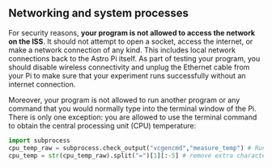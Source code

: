 ## Networking and system processes

For security reasons, **your program is not allowed to access the network on the ISS**. It should not attempt to open a socket, access the internet, or make a network connection of any kind. This includes local network connections back to the Astro Pi itself. As part of testing your program, you should disable wireless connectivity and unplug the Ethernet cable from your Pi to make sure that your experiment runs successfully without an internet connection.

Moreover, your program is not allowed to run another program or any command that you would normally type into the terminal window of the Pi. There is only one exception: you are allowed to use the terminal command to obtain the central processing unit (CPU) temperature:

```python
import subprocess
cpu_temp_raw = subprocess.check_output("vcgencmd","measure_temp") # Run system command
cpu_temp = str(cpu_temp_raw).split("=")[1][:-5] # remove extra characters to leave just the value
```
